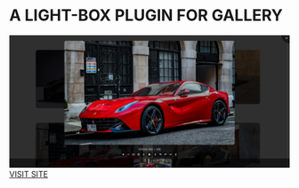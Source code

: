 <h1>A LIGHT-BOX PLUGIN FOR GALLERY</h1>
<img src="images/readme.JPG">
<a href="https://lightgallery.netlify.com">VISIT SITE</a>
